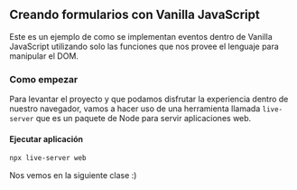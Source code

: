 ## Creando formularios con Vanilla JavaScript
Este es un ejemplo de como se implementan eventos dentro de Vanilla JavaScript utilizando solo las funciones que nos provee el lenguaje para manipular el DOM.

### Como empezar
Para levantar el proyecto y que podamos disfrutar la experiencia dentro de nuestro navegador, vamos a hacer uso de una herramienta llamada `live-server` que es un paquete de Node para servir aplicaciones web.

#### Ejecutar aplicación
```sh
npx live-server web
```

Nos vemos en la siguiente clase :)